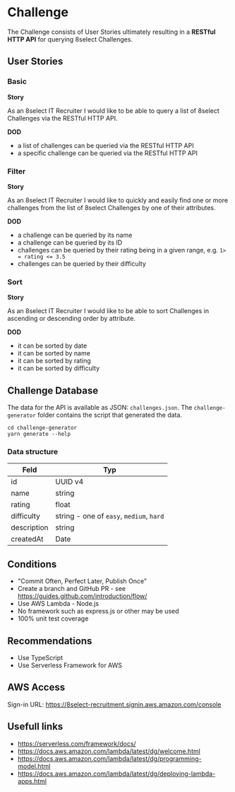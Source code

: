 # Challenge

The Challenge consists of User Stories ultimately resulting in a **RESTful HTTP API** for querying 8select Challenges.

## User Stories

### Basic

**Story**

As an 8select IT Recruiter I would like to be able to query a list of 8select Challenges via the RESTful HTTP API.

**DOD**

- a list of challenges can be queried via the RESTful HTTP API
- a specific challenge can be queried via the RESTful HTTP API

### Filter

**Story**

As an 8select IT Recruiter I would like to quickly and easily find one or more challenges from the list of 8select Challenges by one of their attributes.

**DOD**

- a challenge can be queried by its name
- a challenge can be queried by its ID
- challenges can be queried by their rating being in a given range, e.g. `1> = rating <= 3.5`
- challenges can be queried by their difficulty

### Sort

**Story**

As an 8select IT Recruiter I would like to be able to sort Challenges in ascending or descending order by attribute.

**DOD**

- it can be sorted by date
- it can be sorted by name
- it can be sorted by rating
- it can be sorted by difficulty

## Challenge Database

The data for the API is available as JSON: `challenges.json`.
The `challenge-generator` folder contains the script that generated the data.

```
cd challenge-generator
yarn generate --help
```

### Data structure

| Feld        | Typ                                      |
| ----------- | ---------------------------------------- |
| id          | UUID v4                                  |
| name        | string                                   |
| rating      | float                                    |
| difficulty  | string - one of `easy`, `medium`, `hard` |
| description | string                                   |
| createdAt   | Date                                     |

## Conditions

- "Commit Often, Perfect Later, Publish Once"
- Create a branch and GitHub PR - see https://guides.github.com/introduction/flow/
- Use AWS Lambda - Node.js
- No framework such as express.js or other may be used
- 100% unit test coverage

## Recommendations

- Use TypeScript
- Use Serverless Framework for AWS

## AWS Access

Sign-in URL: https://8select-recruitment.signin.aws.amazon.com/console

## Usefull links

- https://serverless.com/framework/docs/
- https://docs.aws.amazon.com/lambda/latest/dg/welcome.html
- https://docs.aws.amazon.com/lambda/latest/dg/programming-model.html
- https://docs.aws.amazon.com/lambda/latest/dg/deploying-lambda-apps.html
